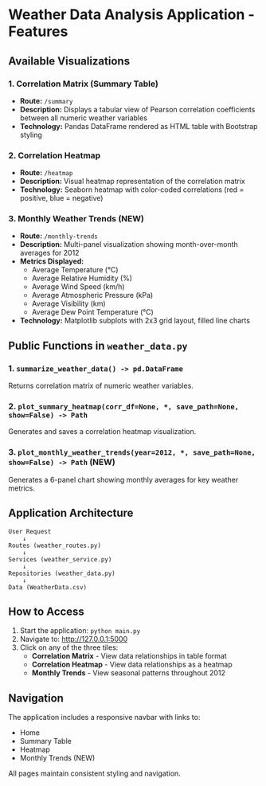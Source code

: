 # Weather Data Analysis Application - Features

## Available Visualizations

### 1. Correlation Matrix (Summary Table)
- **Route:** `/summary`
- **Description:** Displays a tabular view of Pearson correlation coefficients between all numeric weather variables
- **Technology:** Pandas DataFrame rendered as HTML table with Bootstrap styling

### 2. Correlation Heatmap
- **Route:** `/heatmap`
- **Description:** Visual heatmap representation of the correlation matrix
- **Technology:** Seaborn heatmap with color-coded correlations (red = positive, blue = negative)

### 3. Monthly Weather Trends (NEW)
- **Route:** `/monthly-trends`
- **Description:** Multi-panel visualization showing month-over-month averages for 2012
- **Metrics Displayed:**
  - Average Temperature (°C)
  - Average Relative Humidity (%)
  - Average Wind Speed (km/h)
  - Average Atmospheric Pressure (kPa)
  - Average Visibility (km)
  - Average Dew Point Temperature (°C)
- **Technology:** Matplotlib subplots with 2x3 grid layout, filled line charts

## Public Functions in `weather_data.py`

### 1. `summarize_weather_data() -> pd.DataFrame`
Returns correlation matrix of numeric weather variables.

### 2. `plot_summary_heatmap(corr_df=None, *, save_path=None, show=False) -> Path`
Generates and saves a correlation heatmap visualization.

### 3. `plot_monthly_weather_trends(year=2012, *, save_path=None, show=False) -> Path` (NEW)
Generates a 6-panel chart showing monthly averages for key weather metrics.

## Application Architecture

```
User Request
    ↓
Routes (weather_routes.py)
    ↓
Services (weather_service.py)
    ↓
Repositories (weather_data.py)
    ↓
Data (WeatherData.csv)
```

## How to Access

1. Start the application: `python main.py`
2. Navigate to: http://127.0.0.1:5000
3. Click on any of the three tiles:
   - **Correlation Matrix** - View data relationships in table format
   - **Correlation Heatmap** - View data relationships as a heatmap
   - **Monthly Trends** - View seasonal patterns throughout 2012

## Navigation

The application includes a responsive navbar with links to:
- Home
- Summary Table
- Heatmap
- Monthly Trends (NEW)

All pages maintain consistent styling and navigation.
